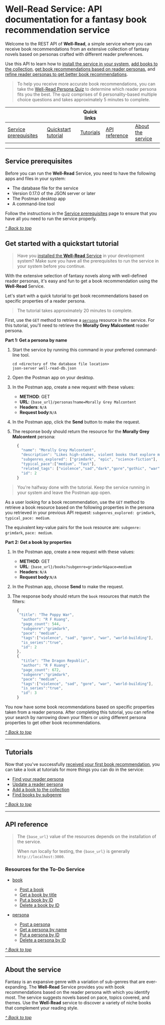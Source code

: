 # Well-Read Service: API documentation for a fantasy book recommendation service

Welcome to the REST API of **Well-Read**, a simple service where you can receive book recommendations from an extensive collection of fantasy novels based on personas crafted with different reader preferences.

Use this API to learn how to [install the service in your system](service-prerequisites.md), [add books to the collection](./tutorials/add-a-book-to-the-collection.md), [get book recommendations based on reader personas](#get-started-with-a-quickstart-tutorial), and [refine reader personas to get better book recommendations](./tutorials/update-a-reader-persona.md).

>To help you receive more accurate book recommendations, you can take the [Well-Read Persona Quiz](https://form.typeform.com/to/ooSs9696) to determine which reader persona fits you the best.
>The quiz comprises of 6 personality-based multiple choice questions and takes approximately 5 minutes to complete.

|                                 |                                    |     **Quick links**     |                                 |                                         |
|---------------------------------|------------------------------------|:-----------------------:|---------------------------------|-----------------------------------------|
| [Service prerequisites](#service-prerequisites) | [Quickstart tutorial](#get-started-with-a-quickstart-tutorial) | [Tutorials](#tutorials) | [API reference](#api-reference) | [About the service](#about-the-service) |

---

## Service prerequisites

Before you can run the **Well-Read** Service, you need to have the following apps and files in your system:

* The database file for the service
* Version 0.17.0 of the JSON server or later
* The Postman desktop app
* A command-line tool

Follow the instructions in the [Service prerequisites](service-prerequisites.md) page to ensure that you have all you need to run the service properly.

[_^ Back to top_](#well-read-service-api-documentation-for-a-fantasy-book-recommendation-service)

## Get started with a quickstart tutorial

> Have you [installed the **Well-Read** Service](service-prerequisites.md) in your development system?
> Make sure you have all the prerequisites to run the service in your system before you continue.

With the extensive selection of fantasy novels along with well-defined reader personas, it's easy and fun to get a book recommendation using the **Well-Read** Service.

Let's start with a quick tutorial to get book recommendations based on specific properties of a reader persona.

>The tutorial takes approximately 20 minutes to complete.

First, use the `GET` method to retrieve a [`persona`](api/persona.md) resource in the service.
For this tutorial, you'll need to retrieve the **Morally Grey Malcontent** reader persona.

**Part 1: Get a persona by name**

1. Start the service by running this command in your preferred command-line tool.

    ```shell
    cd <directory of the database file location>
    json-server well-read-db.json
    ```

2. Open the Postman app on your desktop.
3. In the Postman app, create a new request with these values:
    * **METHOD**: GET
    * **URL**: `{base_url}/personas?name=Morally Grey Malcontent`
    * **Headers**: `N/A`
    * **Request body**:`N/A`

4. In the Postman app, click the **Send** button to make the request.
5. The response body should return the resource for the **Morally Grey Malcontent** persona:

    ```js
      {
        "name": "Morally Grey Malcontent",
        "description": "Likes high-stakes, violent books that explore morality.",
        "subgenres_explored": ["grimdark", "epic", "science-fiction"],
        "typical_pace":["medium", "fast"],
        "related_tags": ["violence","sad","dark","gore","gothic", "war"],
        "id": 2
      }
    ```

> You're halfway done with the tutorial.
> Keep the service running in your system and leave the Postman app open.

As a user looking for a book recommendation, use the `GET` method to retrieve a book resource based on the following properties in the persona you retrieved in your previous API request: `subgenres_explored: grimdark`, `typical_pace: medium`.

The equivalent key-value pairs for the `book` resource are: `subgenre: grimdark`, `pace: medium`.

**Part 2: Get a book by properties**

1. In the Postman app, create a new request with these values:
    * **METHOD**: GET
    * **URL**: `{base_url}/books?subgenre=grimdark&pace=medium`
    * **Headers**: `N/A`
    * **Request body**:`N/A`
2. In the Postman app, choose **Send** to make the request.
3. The response body should return the `book` resources that match the filters:

    ```js
      {
       "title": "The Poppy War",
        "author": "R F Kuang",
        "page_count": 544,
        "subgenre":"grimdark",
        "pace": "medium",
        "tags":["violence", "sad", "gore", "war", "world-building"],
        "is_series":"true",
        "id": 2
      },
      {
        "title": "The Dragon Republic",
        "author": "R F Kuang",
        "page_count": 672,
        "subgenre":"grimdark",
        "pace": "medium",
        "tags":["violence", "sad", "gore", "war", "world-building"],
        "is_series":"true",
        "id": 3
      }
    ```

You now have some book recommendations based on specific properties taken from a reader persona.
After completing this tutorial, you can refine your search by narrowing down your filters or using different persona properties to get other book recommendations.

[_^ Back to top_](#well-read-service-api-documentation-for-a-fantasy-book-recommendation-service)

---

## Tutorials

Now that you've successfully [received your first book recommendation](#get-started-with-a-quickstart-tutorial), you can take a look at tutorials for more things you can do in the service:

* [Find your reader persona](./tutorials/find-your-reader-persona.md)
* [Update a reader persona](./tutorials/update-a-reader-persona.md)
* [Add a book to the collection](./tutorials/add-a-book-to-the-collection.md)
* [Find books by subgenre](./tutorials/find-books-by-subgenre.md)

[_^ Back to top_](#well-read-service-api-documentation-for-a-fantasy-book-recommendation-service)

---

## API reference

> The `{base_url}` value of the resources depends on the installation of the service.
>
> When run locally for testing, the `{base_url}` is generally `http://localhost:3000`.

### Resources for the To-Do Service

* [book](api/book.md)
    * [Post a book](api/books-post-a-book.md)
    * [Get a book by title](api/books-get-a-book-by-title.md)
    * [Put a book by ID](api/books-put-a-book-by-id.md)
    * [Delete a book by ID](api/books-delete-a-book-by-id.md)

* [persona](api/persona.md)
    * [Post a persona](api/personas-post-a-persona.md)
    * [Get a persona by name](api/personas-get-a-persona-by-name.md)
    * [Put a persona by ID](api/personas-put-a-persona-by-id.md)
    * [Delete a persona by ID](api/personas-delete-a-persona-by-id.md)

[_^ Back to top_](#well-read-service-api-documentation-for-a-fantasy-book-recommendation-service)

---

## About the service

Fantasy is an expansive genre with a variation of sub-genres that are ever-expanding.
The **Well-Read** Service provides you with book recommendations based on the reader persona with which you identify most.
The service suggests novels based on pace, topics covered, and themes.
Use the **Well-Read** service to discover a variety of niche books that complement your reading style.

[_^ Back to top_](#well-read-service-api-documentation-for-a-fantasy-book-recommendation-service)
